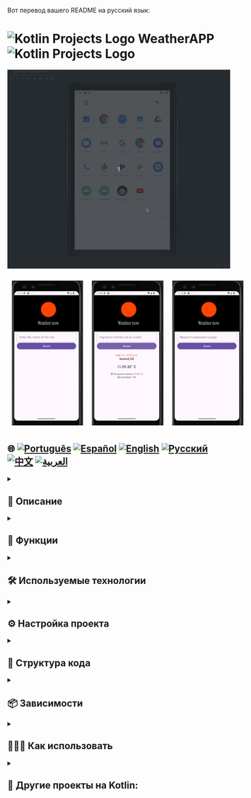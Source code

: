 Вот перевод вашего README на русский язык:

# <img src="https://cdn-icons-png.flaticon.com/128/4300/4300493.png" alt="Kotlin Projects Logo" width="42" height="30" /> WeatherAPP <img src="https://cdn-icons-png.flaticon.com/128/4300/4300493.png" alt="Kotlin Projects Logo" width="42" height="30" />

![WeatherApp](./app/src/main/weather.gif)

<div style="display: flex; justify-content: space-around;">
  <img src="./app/src/main/res/drawable/english.png" alt="english version app" style="width:32%; height: auto; margin:10px;" />
  <img src="./app/src/main/res/drawable/spanish.png" alt="spanish version app" style="width:32%; height: auto; margin:10px;" />
  <img src="./app/src/main/res/drawable/ru.png" alt="russian version app" style="width:32%; height: auto; margin:10px;" />
</div>

## 🌐 [![Português](https://img.shields.io/badge/Português-green)](https://github.com/SamuelRocha91/kotlinWeatherApp/blob/main/README.md) [![Español](https://img.shields.io/badge/Español-yellow)](https://github.com/SamuelRocha91/kotlinWeatherApp/blob/main/README_es.md) [![English](https://img.shields.io/badge/English-blue)](https://github.com/SamuelRocha91/kotlinWeatherApp/blob/main/README_en.md) [![Русский](https://img.shields.io/badge/Русский-lightgrey)](https://github.com/SamuelRocha91/kotlinWeatherApp/blob/main/README_ru.md) [![中文](https://img.shields.io/badge/中文-red)](https://github.com/SamuelRocha91/kotlinWeatherApp/blob/main/README_ch.md) [![العربية](https://img.shields.io/badge/العربية-orange)](https://github.com/SamuelRocha91/kotlinWeatherApp/blob/main/README_ar.md)

<details>
  <summary><h2>📜 Описание</h2></summary>

  **WeatherApp** — это простое Android-приложение, позволяющее пользователю в реальном времени искать информацию о погоде в любом городе, используя API **OpenWeather**. С интуитивно понятным интерфейсом пользователь может видеть текущую температуру, ощущаемую температуру, влажность и время последнего обновления погоды.

</details>

<details>
  <summary><h2>🌟 Функции</h2></summary>

  - Поиск погоды в реальном времени по городу.
  - Отображение текущей температуры (в Цельсиях), ощущения, влажности и названия города.
  - Минималистичный и удобный интерфейс.
  - Персонализированный Toast для ошибок и сообщений.

</details>

<details>
  <summary><h2>🛠️ Используемые технологии</h2></summary>

  - **Kotlin**: основной язык, используемый для разработки приложения.
  - **Coroutines**: используется для асинхронных операций, таких как запросы к API погоды.
  - **Retrofit**: библиотека, используемая для работы с RESTful API.
  - **OpenWeather API**: API, используемое для получения метеорологической информации.
  - **Material Design**: компоненты дизайна Material от Android для визуально приятного интерфейса.
  - **Персонализированный Toast**: для отображения более заметных сообщений об ошибках.

</details>

<details>
  <summary><h2>⚙️ Настройка проекта</h2></summary>

  <details>
    <summary><h3>Предварительные требования</h3></summary>

    - Android Studio 4.1 или выше.
    - Gradle 7.0 или выше.
    - Учетная запись в [OpenWeather API](https://openweathermap.org/api) для получения API-ключа.

  </details>

  <details>
    <summary><h3>Установка</h3></summary>

    1. Клонируйте репозиторий:
       ```bash
       git clone git@github.com:SamuelRocha91/kotlinWeatherApp.git
       ```

    2. Откройте проект в **Android Studio**.

    3. Добавьте свой API-ключ OpenWeather в файл `local.properties`:
       ```
       API_KEY=your_api_key_here
       ```

    4. Соберите и запустите проект на эмуляторе или устройстве Android.

  </details>

</details>

<details>
  <summary><h2>📂 Структура кода</h2></summary>

  - **MainActivity.kt**: Главная активность приложения, управляющая интерфейсом и обрабатывающая взаимодействия пользователя.
  - **OpenWeather.kt**: Интерфейс, определяющий вызовы к API погоды с использованием Retrofit.
  - **Утилиты**: Утилитарные функции, такие как преобразование временной метки Unix в читаемый формат, могут быть извлечены и помещены в класс утилит.
  - **Макеты**: XML-файлы макетов, определенные в папке `res/layout`, которые включают структуру пользовательского интерфейса.

</details>

<details>
  <summary><h2>📦 Зависимости</h2></summary>

  - `implementation "org.jetbrains.kotlinx:kotlinx-coroutines-core:1.5.2"`
  - `implementation "com.squareup.retrofit2:retrofit:2.9.0"`
  - `implementation "com.squareup.retrofit2:converter-gson:2.9.0"`
  - `implementation "com.google.android.material:material:1.4.0"`

</details>

<details>
  <summary><h2>🧑‍🤝‍🧑 Как использовать</h2></summary>

  1. Откройте приложение.
  2. Введите название города в поле поиска.
  3. Нажмите кнопку «Поиск».
  4. Просмотрите информацию о погоде, включая:
      - Текущую температуру.
      - Ощущаемую температуру.
      - Влажность.
      - Название города и страны.

</details>

<details>
  <summary><h2>📁 Другие проекты на Kotlin:</h2></summary>

  - 📜 [Virtual Menu](https://github.com/SamuelRocha91/kotlinVirtualMenu/blob/main/README_ar.md)
  - 👤 [Social Login](https://github.com/SamuelRocha91/kotlinLoginSocial/blob/main/README_ar.md)
  - 💱 [kotlin Exchange Rate](https://github.com/SamuelRocha91/kotlinExchangeRate/blob/main/README_ar.md)

</details>